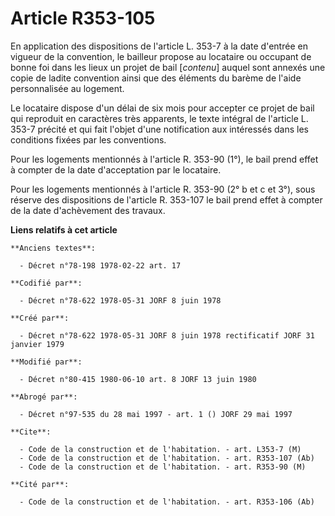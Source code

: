 # Article R353-105

En application des dispositions de l'article L. 353-7 à la date d'entrée en vigueur de la convention, le bailleur propose au
locataire ou occupant de bonne foi dans les lieux un projet de bail [*contenu*] auquel sont annexés une copie de ladite
convention ainsi que des éléments du barème de l'aide personnalisée au logement. 

Le locataire dispose d'un délai de six mois pour accepter ce projet de bail qui reproduit en caractères très apparents, le
texte intégral de l'article L. 353-7 précité et qui fait l'objet d'une notification aux intéressés dans les conditions fixées
par les conventions. 

Pour les logements mentionnés à l'article R. 353-90 (1°), le bail prend effet à compter de la date d'acceptation par le
locataire. 

Pour les logements mentionnés à l'article R. 353-90 (2° b et c et 3°), sous réserve des dispositions de l'article R. 353-107
le bail prend effet à compter de la date d'achèvement des travaux.

**Liens relatifs à cet article**

	**Anciens textes**:

	  - Décret n°78-198 1978-02-22 art. 17

	**Codifié par**:

	  - Décret n°78-622 1978-05-31 JORF 8 juin 1978

	**Créé par**:

	  - Décret n°78-622 1978-05-31 JORF 8 juin 1978 rectificatif JORF 31 janvier 1979

	**Modifié par**:

	  - Décret n°80-415 1980-06-10 art. 8 JORF 13 juin 1980

	**Abrogé par**:

	  - Décret n°97-535 du 28 mai 1997 - art. 1 () JORF 29 mai 1997

	**Cite**:

	  - Code de la construction et de l'habitation. - art. L353-7 (M)
	  - Code de la construction et de l'habitation. - art. R353-107 (Ab)
	  - Code de la construction et de l'habitation. - art. R353-90 (M)

	**Cité par**:

	  - Code de la construction et de l'habitation. - art. R353-106 (Ab)
